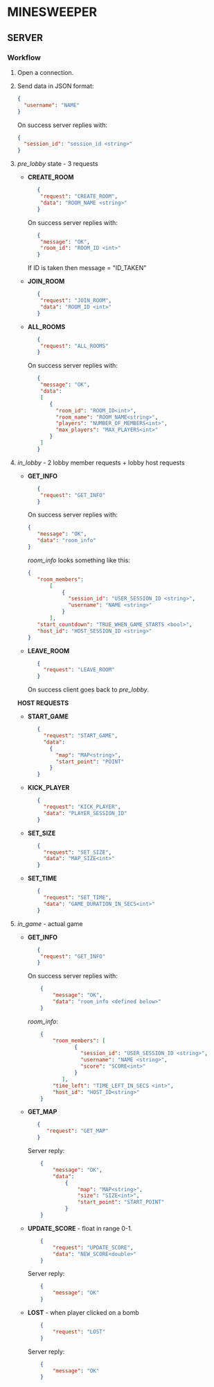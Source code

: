 # MINESWEEPER 

## SERVER

### Workflow

1. Open a connection.

2. Send data in JSON format: 
    ```json
    {
      "username": "NAME"
    }
    ```
    
    On success server replies with: 
    
    ```json
    {
      "session_id": "session_id <string>"
    }
    ```
   
3. *pre_lobby* state - 3 requests
    - **CREATE_ROOM**
        ```json
           {
            "request": "CREATE_ROOM",
            "data": "ROOM_NAME <string>"
           }
        ``` 
        On success server replies with:
        ```json
           {
            "message": "OK",
            "room_id": "ROOM_ID <int>"
           }
        ``` 
        If ID is taken then message = "ID_TAKEN"
       
    - **JOIN_ROOM**
        ```json
           {
            "request": "JOIN_ROOM",
            "data": "ROOM_ID <int>"
           }
        ``` 
   - **ALL_ROOMS**
        ```json
           {
            "request": "ALL_ROOMS"
           }
        ```    
       On success server replies with:
        ```json
           {
            "message": "OK",
            "data": 
            [
               {
                 "room_id": "ROOM_ID<int>",
                 "room_name": "ROOM_NAME<string>",
                 "players": "NUMBER_OF_MEMBERS<int>",
                 "max_players": "MAX_PLAYERS<int>"
               }   
            ]
           }
        ```    

4. *in_lobby* - 2 lobby member requests + lobby host requests
    - **GET_INFO**
        ```json
           {
            "request": "GET_INFO"
           }    
        ```
        On success server replies with:
        ```json
        {
           "message": "OK", 
           "data": "room_info"
        }
        ```
        *room_info* looks something like this:
        ```json
        {
           "room_members": 
               [
                   {
                     "session_id": "USER_SESSION_ID <string>", 
                     "username": "NAME <string>"
                   }
               ], 
           "start_countdown": "TRUE_WHEN_GAME_STARTS <bool>", 
           "host_id": "HOST_SESSION_ID <string>"
        }
        ```
   
   - **LEAVE_ROOM**
        ```json
           {
             "request": "LEAVE_ROOM"
           }    
        ```
       On success client goes back to *pre_lobby*.
   
   **HOST REQUESTS**
   - **START_GAME**
        ```json
           {
             "request": "START_GAME",
             "data": 
               {    
                 "map": "MAP<string>",
                 "start_point": "POINT" 
               }  
           }    
        ```

   - **KICK_PLAYER**
        ```json
           {
             "request": "KICK_PLAYER",
             "data": "PLAYER_SESSION_ID"
           }    
        ```
   
   - **SET_SIZE**
        ```json
           {
             "request": "SET_SIZE",
             "data": "MAP_SIZE<int>"
           }    
        ```
   - **SET_TIME**
        ```json
           {
             "request": "SET_TIME",
             "data": "GAME_DURATION_IN_SECS<int>"
           }    
        ```
      
5. *in_game* - actual game
    - **GET_INFO**
        ```json
           {
            "request": "GET_INFO"
           }    
        ```
        On success server replies with:
        ```json
            {
                "message": "OK", 
                "data": "room_info <defined below>"
            }
        ```
        *room_info*:
        ```json
            {
                "room_members": [
                       {
                         "session_id": "USER_SESSION_ID <string>", 
                         "username": "NAME <string>",
                         "score": "SCORE<int>"
                       }
                   ], 
                "time_left": "TIME_LEFT_IN_SECS <int>", 
                "host_id": "HOST_ID<string>"
            }
        ```
    - **GET_MAP**
        ```json
           {
              "request": "GET_MAP"
           }    
        ```    
        Server reply:
        ```json
            {
                "message": "OK", 
                "data": 
                    {
                        "map": "MAP<string>", 
                        "size": "SIZE<int>",
                        "start_point": "START_POINT"
                    }
            }
        ```
    - **UPDATE_SCORE** - float in range 0-1.
        ```json
            {
                "request": "UPDATE_SCORE", 
                "data": "NEW_SCORE<double>"
            }
        ```
        Server reply:
        ```json
            {
                "message": "OK"
            }
        ```
    - **LOST** - when player clicked on a bomb
        ```json
            {
                "request": "LOST"
            }
        ```
        Server reply:
        ```json
            {
                "message": "OK"
            }
        ```